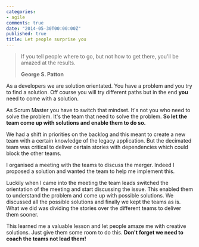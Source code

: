 ```yaml
---
categories:
- agile
comments: true
date: "2014-05-30T00:00:00Z"
published: true
title: Let people surprise you
---
```

> If you tell people where to go, but not how to get there, you'll be amazed at the results.
>
> **George S. Patton**

As a developers we are solution orientated. You have a problem and you try to find a solution. Off course you will try different paths but in the end **you** need to come with a solution.

As Scrum Master you have to switch that mindset. It's not you who need to solve the problem. It's the team that need to solve the problem. **So let the team come up with solutions and enable them to do so.**

<!--more-->

We had a shift in priorities on the backlog and this meant to create a new team with a certain knowledge of the legacy application. But the decimated team was critical to deliver certain stories with dependencies which could block the other teams. 

I organised a meeting with the teams to discuss the merger. Indeed I proposed a solution and wanted the team to help me implement this.

Luckily when I came into the meeting the team leads switched the orientation of the meeting and start discussing the issue. This enabled them to understand the problem and come up with possible solutions. We discussed all the possible solutions and finally we kept the teams as is. What we did was dividing  the stories over the different teams to deliver them sooner.

This learned me a valuable lesson and let people amaze me with creative solutions. Just give them some room to do this. **Don't forget we need to coach the teams not lead them!**
